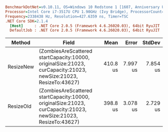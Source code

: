``` ini

BenchmarkDotNet=v0.10.11, OS=Windows 10 Redstone 1 [1607, Anniversary Update] (10.0.14393.1198)
Processor=Intel Core i7-3517U CPU 1.90GHz (Ivy Bridge), ProcessorCount=4
Frequency=2338438 Hz, Resolution=427.6359 ns, Timer=TSC
.NET Core SDK=2.1.4
  [Host]     : .NET Core 2.0.5 (Framework 4.6.26020.03), 64bit RyuJIT
  DefaultJob : .NET Core 2.0.5 (Framework 4.6.26020.03), 64bit RyuJIT


```
|    Method |                                                                                                           Field |     Mean |    Error |   StdDev |
|---------- |---------------------------------------------------------------------------------------------------------------- |---------:|---------:|---------:|
| ResizeNew | (ZombiesAreScattered startCapacity:10000, originalSize:21023, curCapacity:21023, newSize:21023, ResizeTo:43627) | 410.8 us | 7.997 us | 7.854 us |
| ResizeOld | (ZombiesAreScattered startCapacity:10000, originalSize:21023, curCapacity:21023, newSize:21023, ResizeTo:43627) | 398.8 us | 3.078 us | 2.729 us |
